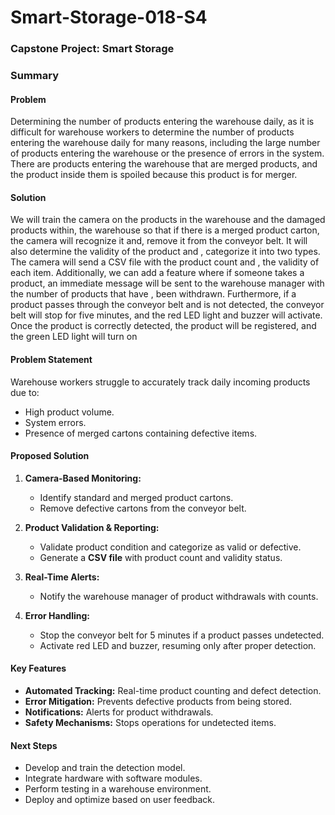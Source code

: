 # Smart-Storage-018-S4
### Capstone Project: **Smart Storage**

### **Summary**

#### **Problem**  
Determining the number of products entering the warehouse daily,
as it is difficult for warehouse workers to determine the number of products entering the warehouse 
daily for many reasons, including the large number of products entering the warehouse or the presence
of errors in the system. There are products entering the warehouse that are merged products, and the
product inside them is spoiled because this product is for merger.


#### **Solution**  
We will train the camera on the products in the warehouse and the damaged products within,
the warehouse so that if there is a merged product carton, the camera will recognize it and,
remove it from the conveyor belt. It will also determine the validity of the product and ,
categorize it into two types. The camera will send a CSV file with the product count and ,
the validity of each item. Additionally, we can add a feature where if someone takes a product,
an immediate message will be sent to the warehouse manager with the number of products that have ,
been withdrawn. Furthermore, if a product passes through the conveyor belt and is not detected,
the conveyor belt will stop for five minutes, and the red LED light and buzzer will activate. 
Once the product is correctly detected, the product will be registered, and the green LED light will turn on

#### **Problem Statement**
Warehouse workers struggle to accurately track daily incoming products due to:  
- High product volume.  
- System errors.  
- Presence of merged cartons containing defective items.

#### **Proposed Solution**
1. **Camera-Based Monitoring:**
   - Identify standard and merged product cartons.  
   - Remove defective cartons from the conveyor belt.

2. **Product Validation & Reporting:**
   - Validate product condition and categorize as valid or defective.  
   - Generate a **CSV file** with product count and validity status.

3. **Real-Time Alerts:**
   - Notify the warehouse manager of product withdrawals with counts.

4. **Error Handling:**
   - Stop the conveyor belt for 5 minutes if a product passes undetected.  
   - Activate red LED and buzzer, resuming only after proper detection.  

#### **Key Features**
- **Automated Tracking:** Real-time product counting and defect detection.  
- **Error Mitigation:** Prevents defective products from being stored.  
- **Notifications:** Alerts for product withdrawals.  
- **Safety Mechanisms:** Stops operations for undetected items.  

#### **Next Steps**
- Develop and train the detection model.  
- Integrate hardware with software modules.  
- Perform testing in a warehouse environment.  
- Deploy and optimize based on user feedback.  

